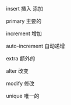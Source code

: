 insert 插入 添加

primary 主要的

increment 增加

auto-increment  自动递增 

extra 额外的

alter 改变

modify 修改

unique 唯一的
